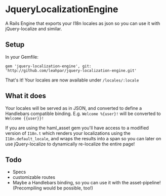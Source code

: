# JqueryLocalizationEngine

A Rails Engine that exports your I18n locales as json so you can use it with jQuery-localize and similar.

## Setup

In your Gemfile:

    gem 'jquery-localization-engine', git: 'http://github.com/leahpar/jquery-localization-engine.git'

That's it! Your locales are now available under `/locales/:locale`

## What it does

Your locales will be served as in JSON, and converted to define a Handlebars compatible binding.
E.g. `Welcome %{user}!` will be converted to `Welcome {{user}}!`

If you are using the haml\_asset gem you'll have access to a modified version of `I18n.t` which renders your localizations using the `I18n.default_locale`, and wraps the results into a span so you can later on use jQuery-localize to dynamically re-localize the entire page!

## Todo

  - Specs
  - customizable routes
  - Maybe a Handlebars binding, so you can use it with the asset-pipeline! (Precompiling would be possible, too!)
